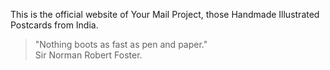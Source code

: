 This is the official website of Your Mail Project, those Handmade Illustrated Postcards from India.

> "Nothing boots as fast as pen and paper."  
> Sir Norman Robert Foster.